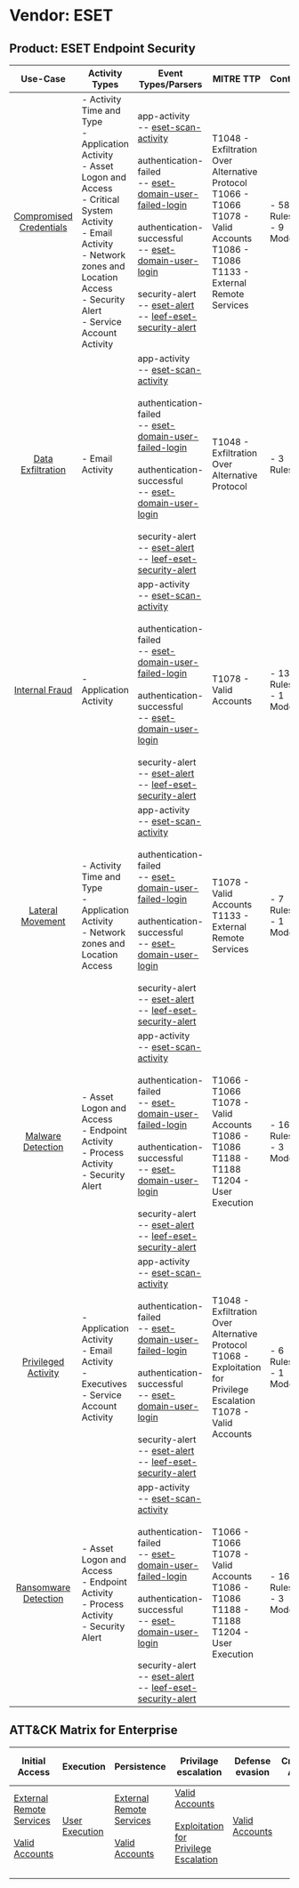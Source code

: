 Vendor: ESET
============
Product: ESET Endpoint Security
-------------------------------
|                                 Use-Case                                  | Activity Types                                                                                                                                                                                                             | Event Types/Parsers                                                                                                                                                                                                                                                                                                                                                                                                                                                                                                            | MITRE TTP                                                                                                                                          | Content                    |
|:-------------------------------------------------------------------------:| -------------------------------------------------------------------------------------------------------------------------------------------------------------------------------------------------------------------------- | ------------------------------------------------------------------------------------------------------------------------------------------------------------------------------------------------------------------------------------------------------------------------------------------------------------------------------------------------------------------------------------------------------------------------------------------------------------------------------------------------------------------------------ | -------------------------------------------------------------------------------------------------------------------------------------------------- | -------------------------- |
| [Compromised Credentials](../UseCases/usecase_compromised_credentials.md) | - Activity Time  and Type<br>- Application Activity<br>- Asset Logon and Access<br>- Critical System Activity<br>- Email Activity<br>- Network zones and Location Access<br>- Security Alert<br>- Service Account Activity |  app-activity<br> -- [eset-scan-activity](../Parsers/parserContent_eset-scan-activity.md)<br><br> authentication-failed<br> -- [eset-domain-user-failed-login](../Parsers/parserContent_eset-domain-user-failed-login.md)<br><br> authentication-successful<br> -- [eset-domain-user-login](../Parsers/parserContent_eset-domain-user-login.md)<br><br> security-alert<br> -- [eset-alert](../Parsers/parserContent_eset-alert.md)<br> -- [leef-eset-security-alert](../Parsers/parserContent_leef-eset-security-alert.md)<br> | T1048 - Exfiltration Over Alternative Protocol<br>T1066 - T1066<br>T1078 - Valid Accounts<br>T1086 - T1086<br>T1133 - External Remote Services<br> |  - 58 Rules<br> - 9 Models |
|       [Data Exfiltration](../UseCases/usecase_data_exfiltration.md)       | - Email Activity                                                                                                                                                                                                           |  app-activity<br> -- [eset-scan-activity](../Parsers/parserContent_eset-scan-activity.md)<br><br> authentication-failed<br> -- [eset-domain-user-failed-login](../Parsers/parserContent_eset-domain-user-failed-login.md)<br><br> authentication-successful<br> -- [eset-domain-user-login](../Parsers/parserContent_eset-domain-user-login.md)<br><br> security-alert<br> -- [eset-alert](../Parsers/parserContent_eset-alert.md)<br> -- [leef-eset-security-alert](../Parsers/parserContent_leef-eset-security-alert.md)<br> | T1048 - Exfiltration Over Alternative Protocol<br>                                                                                                 |  - 3 Rules<br>             |
|          [Internal Fraud](../UseCases/usecase_internal_fraud.md)          | - Application Activity                                                                                                                                                                                                     |  app-activity<br> -- [eset-scan-activity](../Parsers/parserContent_eset-scan-activity.md)<br><br> authentication-failed<br> -- [eset-domain-user-failed-login](../Parsers/parserContent_eset-domain-user-failed-login.md)<br><br> authentication-successful<br> -- [eset-domain-user-login](../Parsers/parserContent_eset-domain-user-login.md)<br><br> security-alert<br> -- [eset-alert](../Parsers/parserContent_eset-alert.md)<br> -- [leef-eset-security-alert](../Parsers/parserContent_leef-eset-security-alert.md)<br> | T1078 - Valid Accounts<br>                                                                                                                         |  - 13 Rules<br> - 1 Models |
|        [Lateral Movement](../UseCases/usecase_lateral_movement.md)        | - Activity Time  and Type<br>- Application Activity<br>- Network zones and Location Access                                                                                                                                 |  app-activity<br> -- [eset-scan-activity](../Parsers/parserContent_eset-scan-activity.md)<br><br> authentication-failed<br> -- [eset-domain-user-failed-login](../Parsers/parserContent_eset-domain-user-failed-login.md)<br><br> authentication-successful<br> -- [eset-domain-user-login](../Parsers/parserContent_eset-domain-user-login.md)<br><br> security-alert<br> -- [eset-alert](../Parsers/parserContent_eset-alert.md)<br> -- [leef-eset-security-alert](../Parsers/parserContent_leef-eset-security-alert.md)<br> | T1078 - Valid Accounts<br>T1133 - External Remote Services<br>                                                                                     |  - 7 Rules<br> - 1 Models  |
|       [Malware Detection](../UseCases/usecase_malware_detection.md)       | - Asset Logon and Access<br>- Endpoint Activity<br>- Process Activity<br>- Security Alert                                                                                                                                  |  app-activity<br> -- [eset-scan-activity](../Parsers/parserContent_eset-scan-activity.md)<br><br> authentication-failed<br> -- [eset-domain-user-failed-login](../Parsers/parserContent_eset-domain-user-failed-login.md)<br><br> authentication-successful<br> -- [eset-domain-user-login](../Parsers/parserContent_eset-domain-user-login.md)<br><br> security-alert<br> -- [eset-alert](../Parsers/parserContent_eset-alert.md)<br> -- [leef-eset-security-alert](../Parsers/parserContent_leef-eset-security-alert.md)<br> | T1066 - T1066<br>T1078 - Valid Accounts<br>T1086 - T1086<br>T1188 - T1188<br>T1204 - User Execution<br>                                            |  - 16 Rules<br> - 3 Models |
|     [Privileged Activity](../UseCases/usecase_privileged_activity.md)     | - Application Activity<br>- Email Activity<br>- Executives<br>- Service Account Activity                                                                                                                                   |  app-activity<br> -- [eset-scan-activity](../Parsers/parserContent_eset-scan-activity.md)<br><br> authentication-failed<br> -- [eset-domain-user-failed-login](../Parsers/parserContent_eset-domain-user-failed-login.md)<br><br> authentication-successful<br> -- [eset-domain-user-login](../Parsers/parserContent_eset-domain-user-login.md)<br><br> security-alert<br> -- [eset-alert](../Parsers/parserContent_eset-alert.md)<br> -- [leef-eset-security-alert](../Parsers/parserContent_leef-eset-security-alert.md)<br> | T1048 - Exfiltration Over Alternative Protocol<br>T1068 - Exploitation for Privilege Escalation<br>T1078 - Valid Accounts<br>                      |  - 6 Rules<br> - 1 Models  |
|    [Ransomware Detection](../UseCases/usecase_ransomware_detection.md)    | - Asset Logon and Access<br>- Endpoint Activity<br>- Process Activity<br>- Security Alert                                                                                                                                  |  app-activity<br> -- [eset-scan-activity](../Parsers/parserContent_eset-scan-activity.md)<br><br> authentication-failed<br> -- [eset-domain-user-failed-login](../Parsers/parserContent_eset-domain-user-failed-login.md)<br><br> authentication-successful<br> -- [eset-domain-user-login](../Parsers/parserContent_eset-domain-user-login.md)<br><br> security-alert<br> -- [eset-alert](../Parsers/parserContent_eset-alert.md)<br> -- [leef-eset-security-alert](../Parsers/parserContent_leef-eset-security-alert.md)<br> | T1066 - T1066<br>T1078 - Valid Accounts<br>T1086 - T1086<br>T1188 - T1188<br>T1204 - User Execution<br>                                            |  - 16 Rules<br> - 3 Models |

ATT&CK Matrix for Enterprise
----------------------------
| Initial Access                                                                                                                                   | Execution                                                           | Persistence                                                                                                                                      | Privilage escalation                                                                                                                                          | Defense evasion                                                     | Credential Access | Discovery | Lateral Movement | Collection | Command and Control | Exfiltration                                                                                | Impact |
| ------------------------------------------------------------------------------------------------------------------------------------------------ | ------------------------------------------------------------------- | ------------------------------------------------------------------------------------------------------------------------------------------------ | ------------------------------------------------------------------------------------------------------------------------------------------------------------- | ------------------------------------------------------------------- | ----------------- | --------- | ---------------- | ---------- | ------------------- | ------------------------------------------------------------------------------------------- | ------ |
| [External Remote Services](https://attack.mitre.org/techniques/T1133)<br><br>[Valid Accounts](https://attack.mitre.org/techniques/T1078)<br><br> | [User Execution](https://attack.mitre.org/techniques/T1204)<br><br> | [External Remote Services](https://attack.mitre.org/techniques/T1133)<br><br>[Valid Accounts](https://attack.mitre.org/techniques/T1078)<br><br> | [Valid Accounts](https://attack.mitre.org/techniques/T1078)<br><br>[Exploitation for Privilege Escalation](https://attack.mitre.org/techniques/T1068)<br><br> | [Valid Accounts](https://attack.mitre.org/techniques/T1078)<br><br> |                   |           |                  |            |                     | [Exfiltration Over Alternative Protocol](https://attack.mitre.org/techniques/T1048)<br><br> |        |